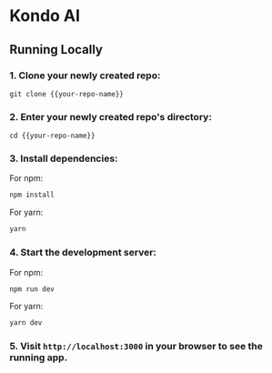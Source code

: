 # Kondo AI

## Running Locally

### 1. Clone your newly created repo:

```
git clone {{your-repo-name}}
```

### 2. Enter your newly created repo's directory:

```
cd {{your-repo-name}}
```

### 3. Install dependencies:

For npm:

```bash
npm install
```

For yarn:

```bash
yarn
```

### 4. Start the development server:

For npm:

```bash
npm run dev
```

For yarn:

```bash
yarn dev
```

### 5. Visit `http://localhost:3000` in your browser to see the running app.
